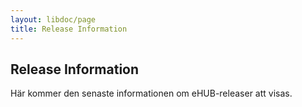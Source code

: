 ```yaml
---
layout: libdoc/page
title: Release Information
---
```


## Release Information

Här kommer den senaste informationen om eHUB-releaser att visas.

